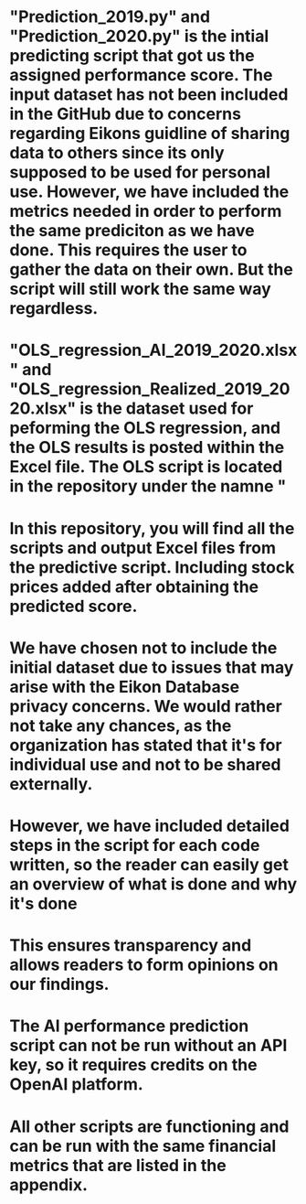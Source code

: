 # "Prediction_2019.py" and "Prediction_2020.py" is the intial predicting script that got us the assigned performance score. The input dataset has not been included in the GitHub due to concerns regarding Eikons guidline of sharing data to others since its only supposed to be used for personal use. However, we have included the metrics needed in order to perform the same prediciton as we have done. This requires the user to gather the data on their own. But the script will still work the same way regardless. 

# "OLS_regression_AI_2019_2020.xlsx" and "OLS_regression_Realized_2019_2020.xlsx" is the dataset used for peforming the OLS regression, and the OLS results is posted within the Excel file. The OLS script is located in the repository under the namne "

# In this repository, you will find all the scripts and output Excel files from the predictive script. Including stock prices added after obtaining the predicted score. 
# We have chosen not to include the initial dataset due to issues that may arise with the Eikon Database privacy concerns. We would rather not take any chances, as the organization has stated that it's for individual use and not to be shared externally. 
# However, we have included detailed steps in the script for each code written, so the reader can easily get an overview of what is done and why it's done
# This ensures transparency and allows readers to form opinions on our findings.

# The AI performance prediction script can not be run without an API key, so it requires credits on the OpenAI platform.
# All other scripts are functioning and can be run with the same financial metrics that are listed in the appendix.  
